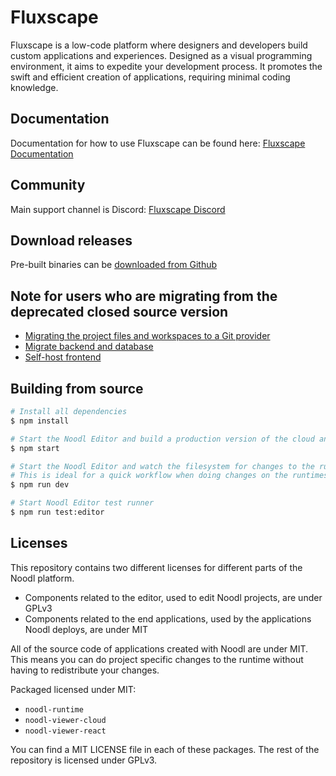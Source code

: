 # Fluxscape

Fluxscape is a low-code platform where designers and developers build custom applications and experiences. Designed as a visual programming environment, it aims to expedite your development process. It promotes the swift and efficient creation of applications, requiring minimal coding knowledge.

## Documentation
Documentation for how to use Fluxscape can be found here:
[Fluxscape Documentation](https://docs.fluxscape.io)

## Community
Main support channel is Discord: [Fluxscape Discord](https://discord.gg/fXNW9EXa6A)

## Download releases
Pre-built binaries can be [downloaded from Github](https://github.com/fluxscape/fluxscape/releases)

## Note for users who are migrating from the deprecated closed source version
- [Migrating the project files and workspaces to a Git provider](https://docs.fluxscape.io/docs/guides/collaboration/migrating-from-noodl-hosted-git/)
- [Migrate backend and database](https://docs.fluxscape.io/docs/guides/deploy/using-an-external-backend/#migrating-from-a-noodl-cloud-service)
- [Self-host frontend](https://docs.fluxscape.io/docs/guides/deploy/hosting-frontend/)

## Building from source

```bash
# Install all dependencies
$ npm install

# Start the Noodl Editor and build a production version of the cloud and react runtime (useful when running Noodl from source but want to deploy to production)
$ npm start

# Start the Noodl Editor and watch the filesystem for changes to the runtimes. Development versions of the runtimes, not meant for production (mostly due to source maps and file size)
# This is ideal for a quick workflow when doing changes on the runtimes.
$ npm run dev

# Start Noodl Editor test runner
$ npm run test:editor
```

## Licenses
This repository contains two different licenses for different parts of the Noodl platform.

- Components related to the editor, used to edit Noodl projects, are under GPLv3
- Components related to the end applications, used by the applications Noodl deploys, are under MIT

All of the source code of applications created with Noodl are under MIT. This means you can do project specific changes to the runtime without having to redistribute your changes.

Packaged licensed under MIT:
- `noodl-runtime`
- `noodl-viewer-cloud`
- `noodl-viewer-react`
  
You can find a MIT LICENSE file in each of these packages. The rest of the repository is licensed under GPLv3.
